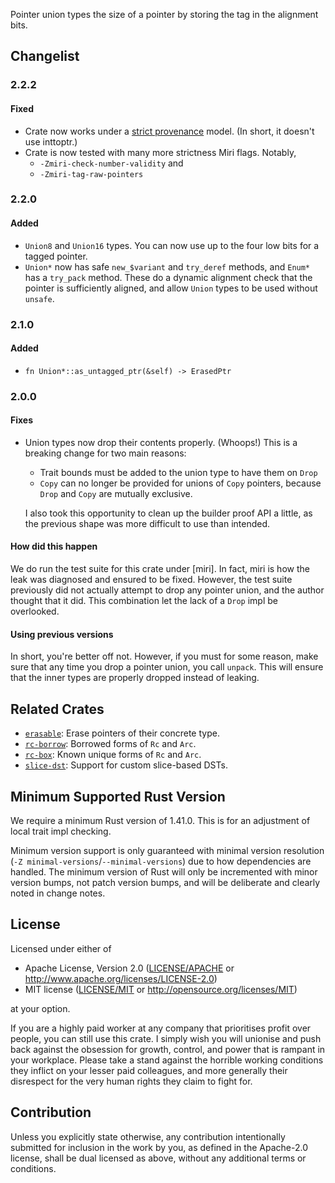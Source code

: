 Pointer union types the size of a pointer
by storing the tag in the alignment bits.

## Changelist

### 2.2.2
#### Fixed

- Crate now works under a [strict provenance] model. (In short, it doesn't use inttoptr.)
- Crate is now tested with many more strictness Miri flags. Notably,
  - `-Zmiri-check-number-validity` and
  - `-Zmiri-tag-raw-pointers`

[strict provenance]: https://github.com/rust-lang/rust/issues/95228

### 2.2.0
#### Added

- `Union8` and `Union16` types. You can now use up to the four low bits for a
  tagged pointer.
- `Union*` now has safe `new_$variant` and `try_deref` methods, and `Enum*` has
  a `try_pack` method. These do a dynamic alignment check that the pointer is
  sufficiently aligned, and allow `Union` types to be used without `unsafe`.

### 2.1.0
#### Added

- `fn Union*::as_untagged_ptr(&self) -> ErasedPtr`

### 2.0.0
#### Fixes

- Union types now drop their contents properly. (Whoops!)
  This is a breaking change for two main reasons:

  - Trait bounds must be added to the union type to have them on `Drop`
  - `Copy` can no longer be provided for unions of `Copy` pointers,
    because `Drop` and `Copy` are mutually exclusive.

  I also took this opportunity to clean up the builder proof API a little,
  as the previous shape was more difficult to use than intended.

#### How did this happen

We do run the test suite for this crate under [miri]. In fact, miri is how the
leak was diagnosed and ensured to be fixed. However, the test suite previously
did not actually attempt to drop any pointer union, and the author thought that
it did. This combination let the lack of a `Drop` impl be overlooked.

#### Using previous versions

In short, you're better off not. However, if you must for some reason,
make sure that any time you drop a pointer union, you call `unpack`.
This will ensure that the inner types are properly dropped instead of leaking.

## Related Crates

- [`erasable`](https://lib.rs/crates/erasable): Erase pointers of their concrete type.
- [`rc-borrow`](https://lib.rs/crates/rc-borrow): Borrowed forms of `Rc` and `Arc`.
- [`rc-box`](https://lib.rs/crates/rc-box): Known unique forms of `Rc` and `Arc`.
- [`slice-dst`](https://lib.rs/crates/slice-dst): Support for custom slice-based DSTs.

## Minimum Supported Rust Version

We require a minimum Rust version of 1.41.0.
This is for an adjustment of local trait impl checking.

Minimum version support is only guaranteed with minimal version resolution
(`-Z minimal-versions`/`--minimal-versions`) due to how dependencies are handled.
The minimum version of Rust will only be incremented with minor version bumps,
not patch version bumps, and will be deliberate and clearly noted in change notes.

## License

Licensed under either of

 * Apache License, Version 2.0
   ([LICENSE/APACHE](../../LICENSE/APACHE) or http://www.apache.org/licenses/LICENSE-2.0)
 * MIT license
   ([LICENSE/MIT](../../LICENSE/MIT) or http://opensource.org/licenses/MIT)

at your option.

If you are a highly paid worker at any company that prioritises profit over
people, you can still use this crate. I simply wish you will unionise and push
back against the obsession for growth, control, and power that is rampant in
your workplace. Please take a stand against the horrible working conditions
they inflict on your lesser paid colleagues, and more generally their
disrespect for the very human rights they claim to fight for.

## Contribution

Unless you explicitly state otherwise, any contribution intentionally submitted
for inclusion in the work by you, as defined in the Apache-2.0 license, shall be
dual licensed as above, without any additional terms or conditions.
